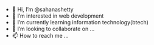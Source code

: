 - 👋 Hi, I’m @sahanashetty
- 👀 I’m interested in web development
- 🌱 I’m currently learning information technology(btech)
- 💞️ I’m looking to collaborate on ...
- 📫 How to reach me ...

<!---
sahanashettygithub/sahanashettygithub is a ✨ special ✨ repository because its `README.md` (this file) appears on your GitHub profile.
You can click the Preview link to take a look at your changes.
--->

